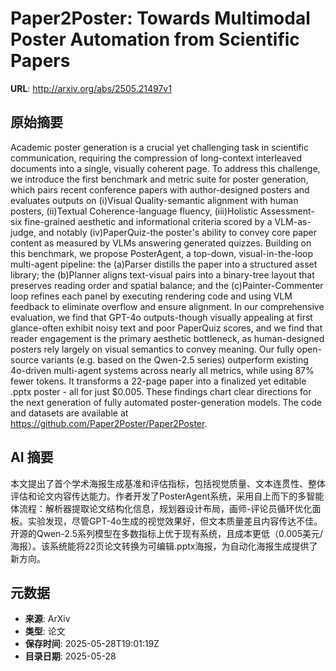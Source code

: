 # Paper2Poster: Towards Multimodal Poster Automation from Scientific Papers

**URL**: http://arxiv.org/abs/2505.21497v1

## 原始摘要

Academic poster generation is a crucial yet challenging task in scientific
communication, requiring the compression of long-context interleaved documents
into a single, visually coherent page. To address this challenge, we introduce
the first benchmark and metric suite for poster generation, which pairs recent
conference papers with author-designed posters and evaluates outputs on
(i)Visual Quality-semantic alignment with human posters, (ii)Textual
Coherence-language fluency, (iii)Holistic Assessment-six fine-grained aesthetic
and informational criteria scored by a VLM-as-judge, and notably
(iv)PaperQuiz-the poster's ability to convey core paper content as measured by
VLMs answering generated quizzes. Building on this benchmark, we propose
PosterAgent, a top-down, visual-in-the-loop multi-agent pipeline: the (a)Parser
distills the paper into a structured asset library; the (b)Planner aligns
text-visual pairs into a binary-tree layout that preserves reading order and
spatial balance; and the (c)Painter-Commenter loop refines each panel by
executing rendering code and using VLM feedback to eliminate overflow and
ensure alignment. In our comprehensive evaluation, we find that GPT-4o
outputs-though visually appealing at first glance-often exhibit noisy text and
poor PaperQuiz scores, and we find that reader engagement is the primary
aesthetic bottleneck, as human-designed posters rely largely on visual
semantics to convey meaning. Our fully open-source variants (e.g. based on the
Qwen-2.5 series) outperform existing 4o-driven multi-agent systems across
nearly all metrics, while using 87% fewer tokens. It transforms a 22-page paper
into a finalized yet editable .pptx poster - all for just $0.005. These
findings chart clear directions for the next generation of fully automated
poster-generation models. The code and datasets are available at
https://github.com/Paper2Poster/Paper2Poster.


## AI 摘要

本文提出了首个学术海报生成基准和评估指标，包括视觉质量、文本连贯性、整体评估和论文内容传达能力。作者开发了PosterAgent系统，采用自上而下的多智能体流程：解析器提取论文结构化信息，规划器设计布局，画师-评论员循环优化面板。实验发现，尽管GPT-4o生成的视觉效果好，但文本质量差且内容传达不佳。开源的Qwen-2.5系列模型在多数指标上优于现有系统，且成本更低（0.005美元/海报）。该系统能将22页论文转换为可编辑.pptx海报，为自动化海报生成提供了新方向。

## 元数据

- **来源**: ArXiv
- **类型**: 论文
- **保存时间**: 2025-05-28T19:01:19Z
- **目录日期**: 2025-05-28
